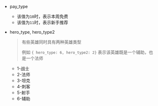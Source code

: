 - pay_type

  - 该值为`10`时，表示本周免费
  - 该值为`11`时，表示新手推荐

- hero_type, hero_type2

  > 有些英雄同时具有两种英雄类型
  >
  > 例如 `{ hero_type: 6, hero_type2: 2}` 表示该英雄既是一个辅助，也是一个法师

  - 1-战士
  - 2-法师
  - 3-坦克
  - 4-刺客
  - 5-射手
  - 6-辅助
